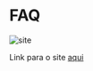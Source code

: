 # FAQ

![site](https://user-images.githubusercontent.com/105646899/227746383-3ddfeb0b-5fc7-41d0-8113-f8fc8ffa9fb7.png)

Link para o site [aqui](https://zesty-croquembouche-78d156.netlify.app/)
